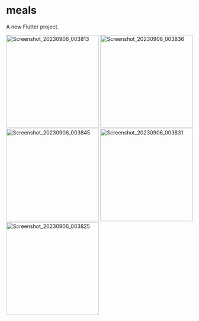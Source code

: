 # meals

A new Flutter project.

 <img src="https://github.com/karkau123/Meals_App/assets/105882265/ffe848a5-fb36-4d4f-be8d-566c0b38229d" alt="Screenshot_20230906_003813" width="250" height="auto" class="rounded-image">
<img src="https://github.com/karkau123/Meals_App/assets/105882265/23a44a44-de60-495d-8719-ba72843ffba5" alt="Screenshot_20230906_003836" width="250" height="auto" class="rounded-image">
<img src="https://github.com/karkau123/Meals_App/assets/105882265/40ac7cf8-abb0-42d0-b305-9a187553cfb1" alt="Screenshot_20230906_003845" width="250" height="auto" class="rounded-image">
<img src="https://github.com/karkau123/Meals_App/assets/105882265/548128d8-6d48-4fc5-96ea-fd43e233a518" alt="Screenshot_20230906_003831" width="250" height="auto" class="rounded-image">
<img src="https://github.com/karkau123/Meals_App/assets/105882265/340f504f-6e61-4251-a7cf-ec7679fc3c03" alt="Screenshot_20230906_003825" width="250" height="auto" class="rounded-image">

